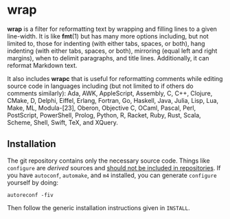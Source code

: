 # wrap

**wrap** is a filter for reformatting text
by wrapping and filling lines
to a given line-width.
It is like **fmt**(1)
but has many more options
including, but not limited to, those for
indenting (with either tabs, spaces, or both),
hang indenting (with either tabs, spaces, or both),
mirroring (equal left and right margins),
when to delimit paragraphs,
and
title lines.
Additionally,
it can reformat Markdown text.

It also includes **wrapc**
that is useful for reformatting comments
while editing source code in languages
including
(but not limited to if others do comments similarly):
Ada,
AWK,
AppleScript,
Assembly,
C,
C++,
Clojure,
CMake,
D,
Delphi,
Eiffel,
Erlang,
Fortran,
Go,
Haskell,
Java,
Julia,
Lisp,
Lua,
Make,
ML,
Modula-[23],
Oberon,
Objective C,
OCaml,
Pascal,
Perl,
PostScript,
PowerShell,
Prolog,
Python,
R,
Racket,
Ruby,
Rust,
Scala,
Scheme,
Shell,
Swift,
TeX,
and
XQuery.

## Installation

The git repository contains only the necessary source code.
Things like `configure` are _derived_ sources and
[should not be included in repositories](http://stackoverflow.com/a/18732931).
If you have `autoconf`, `automake`, and `m4` installed,
you can generate `configure` yourself by doing:

    autoreconf -fiv

Then follow the generic installation instructions given in `INSTALL`.
